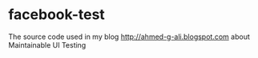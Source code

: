# facebook-test

The source code used in my blog http://ahmed-g-ali.blogspot.com about Maintainable UI Testing
